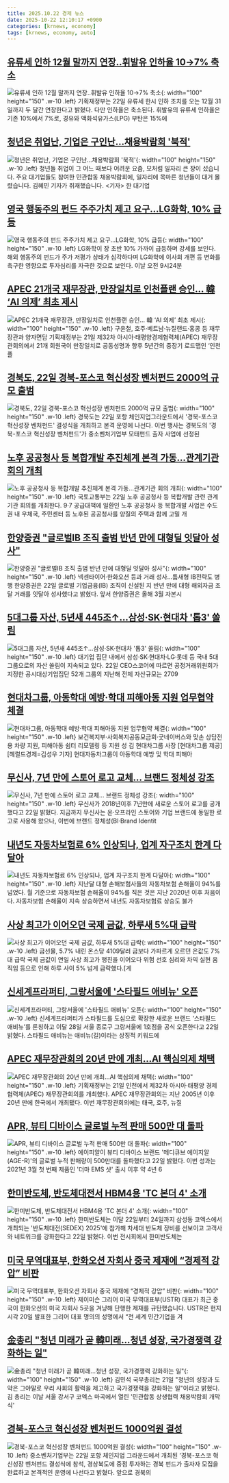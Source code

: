 ```yaml
---
title: 2025.10.22 경제 뉴스
date: 2025-10-22 12:10:17 +0900
categories: [krnews, economy]
tags: [krnews, economy, auto]
---
```

## [유류세 인하 12월 말까지 연장..휘발유 인하율 10→7% 축소](https://n.news.naver.com/mnews/article/014/0005422684)

![유류세 인하 12월 말까지 연장..휘발유 인하율 10→7% 축소](https://mimgnews.pstatic.net/image/origin/014/2025/10/22/5422684.jpg?type=nf220_150){: width="100" height="150" .w-10 .left}
기획재정부는 22일 유류세 한시 인하 조치를 오는 12월 31일까지 두 달간 연장한다고 밝혔다. 다만 인하율은 축소된다. 휘발유의 유류세 인하율은 기존 10%에서 7%로, 경유와 액화석유가스(LPG) 부탄은 15%에

## [청년은 취업난, 기업은 구인난…채용박람회 '북적'](https://n.news.naver.com/mnews/article/055/0001301569)

![청년은 취업난, 기업은 구인난…채용박람회 '북적'](https://mimgnews.pstatic.net/image/origin/055/2025/10/21/1301569.jpg?type=nf220_150){: width="100" height="150" .w-10 .left}
청년들 취업이 그 어느 때보다 어려운 요즘, 모처럼 일자리 큰 장이 섰습니다. 주요 대기업들도 참여한 민관합동 채용박람회에, 일자리에 목마른 청년들이 대거 몰렸습니다. 김혜민 기자가 취재했습니다. <기자> 한 대기업

## [영국 행동주의 펀드 주주가치 제고 요구…LG화학, 10% 급등](https://n.news.naver.com/mnews/article/008/0005266356)

![영국 행동주의 펀드 주주가치 제고 요구…LG화학, 10% 급등](https://mimgnews.pstatic.net/image/origin/008/2025/10/22/5266356.jpg?type=nf220_150){: width="100" height="150" .w-10 .left}
LG화학이 장 초반 10% 가까이 급등하며 강세를 보인다. 해외 행동주의 펀드가 주가 저평가 상태가 심각하다며 LG화학에 이사회 개편 등 변화를 촉구한 영향으로 투자심리를 자극한 것으로 보인다. 이날 오전 9시24분

## [APEC 21개국 재무장관, 만장일치로 인천플랜 승인… 韓 ‘AI 의제’ 최초 제시](https://n.news.naver.com/mnews/article/366/0001116344)

![APEC 21개국 재무장관, 만장일치로 인천플랜 승인… 韓 ‘AI 의제’ 최초 제시](https://mimgnews.pstatic.net/image/origin/366/2025/10/21/1116344.jpg?type=nf220_150){: width="100" height="150" .w-10 .left}
구윤철, 호주·베트남·뉴질랜드·홍콩 등 재무장관과 양자면담 기획재정부는 21일 제32차 아시아·태평양경제협력체(APEC) 재무장관회의에서 21개 회원국이 만장일치로 공동성명과 향후 5년간의 중장기 로드맵인 ‘인천 플

## [경북도, 22일 경북-포스코 혁신성장 벤처펀드 2000억 규모 출범](https://n.news.naver.com/mnews/article/030/0003361354)

![경북도, 22일 경북-포스코 혁신성장 벤처펀드 2000억 규모 출범](https://mimgnews.pstatic.net/image/origin/030/2025/10/22/3361354.jpg?type=nf220_150){: width="100" height="150" .w-10 .left}
경북도는 22일 포항 체인지업그라운드에서 '경북-포스코 혁신성장 벤처펀드' 결성식을 개최하고 본격 운영에 나선다. 이번 행사는 경북도의 '경북-포스코 혁신성장 벤처펀드'가 중소벤처기업부 모태펀드 출자 사업에 선정된

## [노후 공공청사 등 복합개발 추진체계 본격 가동...관계기관 회의 개최](https://n.news.naver.com/mnews/article/014/0005422647)

![노후 공공청사 등 복합개발 추진체계 본격 가동...관계기관 회의 개최](https://mimgnews.pstatic.net/image/origin/014/2025/10/22/5422647.jpg?type=nf220_150){: width="100" height="150" .w-10 .left}
국토교통부는 22일 노후 공공청사 등 복합개발 관련 관계기관 회의를 개최한다. 9·7 공급대책에 일환인 노후 공공청사 등 복합개발 사업은 수도권 내 우체국, 주민센터 등 노후된 공공청사를 양질의 주택과 함께 고밀 개

## [한양증권 "글로벌IB 조직 출범 반년 만에 대형딜 잇달아 성사"](https://n.news.naver.com/mnews/article/001/0015693039)

![한양증권 "글로벌IB 조직 출범 반년 만에 대형딜 잇달아 성사"](https://mimgnews.pstatic.net/image/origin/001/2025/10/22/15693039.jpg?type=nf220_150){: width="100" height="150" .w-10 .left}
넥센타이어·한화오션 등과 거래 성사…틈새형 IB전략도 병행 한양증권은 22일 글로벌 기업금융(IB) 조직이 신설된 지 반년 만에 대형 해외자금 조달 거래를 잇달아 성사했다고 밝혔다. 앞서 한양증권은 올해 3월 자본시

## [5대그룹 자산, 5년새 445조↑…삼성·SK·현대차 '톱3' 쏠림](https://n.news.naver.com/mnews/article/003/0013549368)

![5대그룹 자산, 5년새 445조↑…삼성·SK·현대차 '톱3' 쏠림](https://mimgnews.pstatic.net/image/origin/003/2025/10/22/13549368.jpg?type=nf220_150){: width="100" height="150" .w-10 .left}
대기업 집단 내에서 삼성·SK·현대차·LG·롯데 등 국내 5대 그룹으로의 자산 쏠림이 지속되고 있다. 22일 CEO스코어에 따르면 공정거래위원회가 지정한 공시대상기업집단 52개 그룹의 지난해 전체 자산규모는 2709

## [현대차그룹, 아동학대 예방·학대 피해아동 지원 업무협약 체결](https://n.news.naver.com/mnews/article/016/0002545447)

![현대차그룹, 아동학대 예방·학대 피해아동 지원 업무협약 체결](https://mimgnews.pstatic.net/image/origin/016/2025/10/22/2545447.jpg?type=nf220_150){: width="100" height="150" .w-10 .left}
보건복지부·사회복지공동모금회·굿네이버스와 맞손 상담전용 차량 지원, 피해아동 쉼터 리모델링 등 지원 성 김 현대차그룹 사장 [현대차그룹 제공] [헤럴드경제=김성우 기자] 현대자동차그룹이 아동학대 예방 및 학대 피해아

## [무신사, 7년 만에 스토어 로고 교체... 브랜드 정체성 강조](https://n.news.naver.com/mnews/article/023/0003936070)

![무신사, 7년 만에 스토어 로고 교체... 브랜드 정체성 강조](https://mimgnews.pstatic.net/image/origin/023/2025/10/22/3936070.jpg?type=nf220_150){: width="100" height="150" .w-10 .left}
무신사가 2018년이후 7년만에 새로운 스토어 로고를 공개했다고 22일 밝혔다. 지금까지 무신사는 온·오프라인 스토어와 기업 브랜드에 동일한 로고로 사용해 왔으나, 이번에 브랜드 정체성(BI·Brand Identit

## [내년도 자동차보험료 6% 인상되나, 업계 자구조치 한계 다달아](https://n.news.naver.com/mnews/article/014/0005422895)

![내년도 자동차보험료 6% 인상되나, 업계 자구조치 한계 다달아](https://mimgnews.pstatic.net/image/origin/014/2025/10/22/5422895.jpg?type=nf220_150){: width="100" height="150" .w-10 .left}
지난달 대형 손해보험사들의 자동차보험 손해율이 94%를 넘었다. 월 기준으로 자동차보험 손해율이 94%를 직은 것은 지난 2020년 이후 처음이다. 자동차보험 손해율이 지속 상승하면서 내년도 자동차보험료 상승도 불가

## [사상 최고가 이어오던 국제 금값, 하루새 5%대 급락](https://n.news.naver.com/mnews/article/016/0002545206)

![사상 최고가 이어오던 국제 금값, 하루새 5%대 급락](https://mimgnews.pstatic.net/image/origin/016/2025/10/22/2545206.jpg?type=nf220_150){: width="100" height="150" .w-10 .left}
금선물, 5.7% 내린 온스당 4109달러 금보다 가파르게 오르던 은값도 7%대 급락 국제 금값이 연일 사상 최고가 행진을 이어오다 위험 선호 심리와 차익 실현 움직임 등으로 인해 하루 사이 5% 넘게 급락했다.[게

## [신세계프라퍼티, 그랑서울에 '스타필드 애비뉴' 오픈](https://n.news.naver.com/mnews/article/011/0004546283)

![신세계프라퍼티, 그랑서울에 '스타필드 애비뉴' 오픈](https://mimgnews.pstatic.net/image/origin/011/2025/10/22/4546283.jpg?type=nf220_150){: width="100" height="150" .w-10 .left}
신세계프라퍼티가 스타필드를 도심으로 확장한 새로운 브랜드 ‘스타필드 애비뉴’를 론칭하고 이달 28일 서울 종로구 그랑서울에 1호점을 공식 오픈한다고 22일 밝혔다. 스타필드 애비뉴는 애비뉴(길)이라는 상징적 키워드에

## [APEC 재무장관회의 20년 만에 개최…AI 핵심의제 채택](https://n.news.naver.com/mnews/article/119/0003015056)

![APEC 재무장관회의 20년 만에 개최…AI 핵심의제 채택](https://mimgnews.pstatic.net/image/origin/119/2025/10/21/3015056.jpg?type=nf220_150){: width="100" height="150" .w-10 .left}
기획재정부는 21일 인천에서 제32차 아시아·태평양 경제협력체(APEC) 재무장관회의를 개최했다. APEC 재무장관회의는 지난 2005년 이후 20년 만에 한국에서 개최됐다. 이번 재무장관회의에는 태국, 호주, 뉴질

## [APR, 뷰티 디바이스 글로벌 누적 판매 500만 대 돌파](https://n.news.naver.com/mnews/article/277/0005667798)

![APR, 뷰티 디바이스 글로벌 누적 판매 500만 대 돌파](https://mimgnews.pstatic.net/image/origin/277/2025/10/22/5667798.jpg?type=nf220_150){: width="100" height="150" .w-10 .left}
에이피알이 뷰티 디바이스 브랜드 '메디큐브 에이지알(AGE-R)'의 글로벌 누적 판매량이 500만대를 돌파했다고 22일 밝혔다. 이번 성과는 2021년 3월 첫 번째 제품인 '더마 EMS 샷' 출시 이후 약 4년 6

## [한미반도체, 반도체대전서 HBM4용 'TC 본더 4' 소개](https://n.news.naver.com/mnews/article/277/0005667913)

![한미반도체, 반도체대전서 HBM4용 'TC 본더 4' 소개](https://mimgnews.pstatic.net/image/origin/277/2025/10/22/5667913.jpg?type=nf220_150){: width="100" height="150" .w-10 .left}
한미반도체는 이달 22일부터 24일까지 삼성동 코엑스에서 개최되는 '반도체대전(SEDEX) 2025'에 참가해 차세대 반도체 장비를 선보이고 고객사와 네트워크를 강화한다고 22일 밝혔다. 이번 전시회에서 한미반도체는

## [미국 무역대표부, 한화오션 자회사 중국 제재에 “경제적 강압” 비판](https://n.news.naver.com/mnews/article/056/0012050715)

![미국 무역대표부, 한화오션 자회사 중국 제재에 “경제적 강압” 비판](https://mimgnews.pstatic.net/image/origin/056/2025/10/21/12050715.jpg?type=nf220_150){: width="100" height="150" .w-10 .left}
제이미슨 그리어 미국 무역대표부(USTR) 대표가 최근 중국이 한화오션의 미국 자회사 5곳을 겨냥해 단행한 제재를 규탄했습니다. USTR은 현지시각 20일 발표한 그리어 대표 명의의 성명에서 “전 세계 민간기업을 겨

## [金총리 "청년 미래가 곧 韓미래…청년 성장, 국가경쟁력 강화하는 일"](https://n.news.naver.com/mnews/article/421/0008551784)

![金총리 "청년 미래가 곧 韓미래…청년 성장, 국가경쟁력 강화하는 일"](https://mimgnews.pstatic.net/image/origin/421/2025/10/21/8551784.jpg?type=nf220_150){: width="100" height="150" .w-10 .left}
김민석 국무총리는 21일 "청년의 성장과 도약은 그야말로 우리 사회의 활력을 제고하고 국가경쟁력을 강화하는 일"이라고 밝혔다. 김 총리는 이날 서울 강서구 코엑스 마곡에서 열린 '민관합동 상생협력 채용박람회 개막식'

## [경북-포스코 혁신성장 벤처펀드 1000억원 결성](https://n.news.naver.com/mnews/article/029/0002988599)

![경북-포스코 혁신성장 벤처펀드 1000억원 결성](https://mimgnews.pstatic.net/image/origin/029/2025/10/22/2988599.jpg?type=nf220_150){: width="100" height="150" .w-10 .left}
중소벤처기업부는 22일 포항 체인지업 그라운드에서 개최된 ‘경북-포스코 혁신성장 벤처펀드 결성식에 참석, 경상북도에 중점 투자하는 경북 펀드가 출자자 모집을 완료하고 본격적인 운영에 나선다고 밝혔다. 앞으로 경북의

